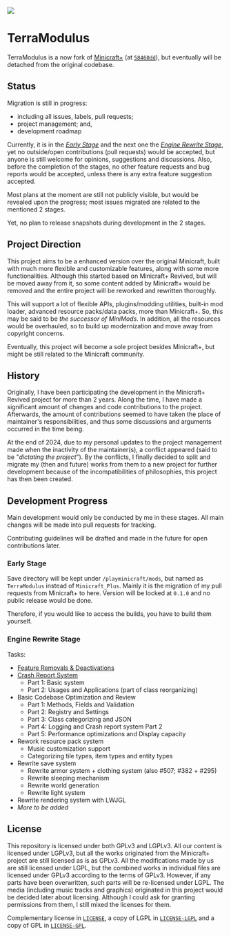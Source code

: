 [![](https://dcbadge.limes.pink/api/server/https://discord.com/invite/87DF72RqHu?style=flat)](https://discord.com/invite/87DF72RqHu)

# TerraModulus

TerraModulus is a now fork of [Minicraft+](https://github.com/MinicraftPlus/minicraft-plus-revived)
(at [`58460dd`](https://github.com/MinicraftPlus/minicraft-plus-revived/commit/58460ddf4860423a915289d96152150cc09238f6)),
but eventually will be detached from the original codebase.

## Status

Migration is still in progress:
- including all issues, labels, pull requests;
- project management; and,
- development roadmap

Currently, it is in the *[Early Stage](#early-stage)* and the next one the *[Engine Rewrite Stage](#engine-rewrite-stage)*, yet no outside/open contributions (pull requests) would be accepted,
but anyone is still welcome for opinions, suggestions and discussions. Also, before the completion of the stages,
no other feature requests and bug reports would be accepted, unless there is any extra feature suggestion accepted.

Most plans at the moment are still not publicly visible, but would be revealed upon the progress; most issues migrated
are related to the mentioned 2 stages.

Yet, no plan to release snapshots during development in the 2 stages.

## Project Direction

This project aims to be a enhanced version over the original Minicraft, built with much more flexible and customizable features,
along with some more functionalities. Although this started based on Minicraft+ Revived, but will be moved away from it, so
some content added by Minicraft+ would be removed and the entire project will be reworked and rewritten thoroughly.

This will support a lot of flexible APIs, plugins/modding utilities, built-in mod loader, advanced resource packs/data packs,
more than Minicraft+. So, this may be said to be *the successor of MiniMods*. In addition, all the resources would be overhauled,
so to build up modernization and move away from copyright concerns.

Eventually, this project will become a sole project besides Minicraft+, but might be still related to the Minicraft community.

## History

Originally, I have been participating the development in the Minicraft+ Revived project for more than 2 years. Along the time,
I have made a significant amount of changes and code contributions to the project. Afterwards, the amount of contributions seemed to
have taken the place of maintainer's responsibilities, and thus some discussions and arguments occurred in the time being.

At the end of 2024, due to my personal updates to the project management made when the inactivity of the maintainer(s), a conflict appeared
(said to be "*dictating the project*"). By the conflicts, I finally decided to split and migrate my (then and future) works from them to
a new project for further development because of the incompatibilities of philosophies, this project has then been created.

## Development Progress

Main development would only be conducted by me in these stages. All main changes will be made into pull requests for tracking.

Contributing guidelines will be drafted and made in the future for open contributions later.

### Early Stage

Save directory will be kept under `/playminicraft/mods`, but named as `TerraModulus` instead of `Minicraft_Plus`.
Mainly it is the migration of my pull requests from Minicraft+ to here.
Version will be locked at `0.1.0` and no public release would be done.

Therefore, if you would like to access the builds, you have to build them yourself.

### Engine Rewrite Stage

Tasks:
- [Feature Removals & Deactivations](https://github.com/AnvilloyDevStudio/TerraModulus/issues/63)
- [Crash Report System](https://github.com/AnvilloyDevStudio/TerraModulus/issues/33)
  - Part 1: Basic system
  - Part 2: Usages and Applications (part of class reorganizing)
- Basic Codebase Optimization and Review
  - Part 1: Methods, Fields and Validation
  - Part 2: Registry and Settings
  - Part 3: Class categorizing and JSON
  - Part 4: Logging and Crash report system Part 2
  - Part 5: Performance optimizations and Display capacity
- Rework resource pack system
	- Music customization support
	- Categorizing tile types, item types and entity types
- Rewrite save system
	- Rewrite armor system + clothing system (also #507; #382 + #295)
	- Rewrite sleeping mechanism
	- Rewrite world generation
	- Rewrite light system
- Rewrite rendering system with LWJGL
- *More to be added*

## License

This repository is licensed under both GPLv3 and LGPLv3. All our content is licensed under LGPLv3, but all the works originated
from the Minicraft+ project are still licensed as is as GPLv3. All the modifications made by us are still licensed under LGPL, but
the combined works in individual files are licensed under GPLv3 according to the terms of GPLv3. However, if any parts have been
overwritten, such parts will be re-licensed under LGPL. The media (including music tracks and graphics) originated in this project
would be decided later about licensing. Although I could ask for granting permissions from them, I still mixed the licenses for them.

Complementary license in [`LICENSE`](/LICENSE), a copy of LGPL in [`LICENSE-LGPL`](/LICENSE-LGPL) and a copy of GPL in
[`LICENSE-GPL`](/LICENSE-GPL).
